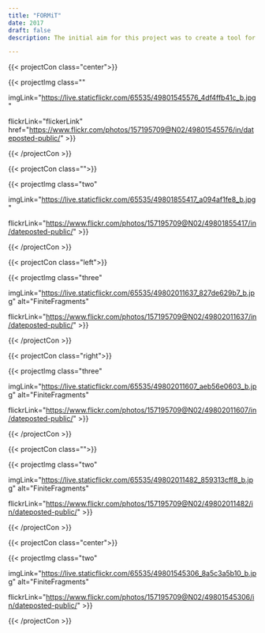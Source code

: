 ```yaml
---
title: "FORMiT"
date: 2017
draft: false
description: The initial aim for this project was to create a tool for educating children about waste and recycling. After visiting a recycling centre’s education outreach department, I found that they used paper making as an interactive task to accompany their lessons. Paper making is a timely process, this concern led to FORMiT:- an instant recycling tool that uses suction to make new objects from paper pulp.

---
```


{{< projectCon class="center">}}

{{< projectImg class=""

imgLink="https://live.staticflickr.com/65535/49801545576_4df4ffb41c_b.jpg" 

flickrLink="flickerLink" href="https://www.flickr.com/photos/157195709@N02/49801545576/in/dateposted-public/" >}}

{{< /projectCon >}}




{{< projectCon class="">}}

{{< projectImg class="two"

imgLink="https://live.staticflickr.com/65535/49801855417_a094af1fe8_b.jpg" 

flickrLink="https://www.flickr.com/photos/157195709@N02/49801855417/in/dateposted-public/" >}}

{{< /projectCon >}}



{{< projectCon class="left">}}

{{< projectImg class="three"

imgLink="https://live.staticflickr.com/65535/49802011637_827de629b7_b.jpg" alt="FiniteFragments" 

flickrLink="https://www.flickr.com/photos/157195709@N02/49802011637/in/dateposted-public/" >}}

{{< /projectCon >}}




{{< projectCon class="right">}}

{{< projectImg class="three"

imgLink="https://live.staticflickr.com/65535/49802011607_aeb56e0603_b.jpg" alt="FiniteFragments" 

flickrLink="https://www.flickr.com/photos/157195709@N02/49802011607/in/dateposted-public/" >}}

{{< /projectCon >}}




{{< projectCon class="">}}

{{< projectImg class="two"

imgLink="https://live.staticflickr.com/65535/49802011482_859313cff8_b.jpg" alt="FiniteFragments" 

flickrLink="https://www.flickr.com/photos/157195709@N02/49802011482/in/dateposted-public/" >}}

{{< /projectCon >}}



{{< projectCon class="center">}}

{{< projectImg class="two"

imgLink="https://live.staticflickr.com/65535/49801545306_8a5c3a5b10_b.jpg" alt="FiniteFragments" 

flickrLink="https://www.flickr.com/photos/157195709@N02/49801545306/in/dateposted-public/" >}}

{{< /projectCon >}}




